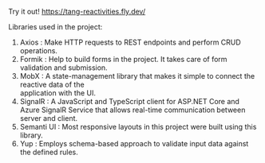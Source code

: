 Try it out!
https://tang-reactivities.fly.dev/

Libraries used in the project:
1. Axios : Make HTTP requests to REST endpoints and perform CRUD operations.
2. Formik : Help to build forms in the project. It takes care of form validation and submission.
3. MobX : A state-management library that makes it simple to connect the reactive data of the       
   application with the UI.
4. SignalR : A JavaScript and TypeScript client for ASP.NET Core and Azure SignalR Service that allows       real-time communication between server and client.
5. Semanti UI : Most responsive layouts in this project were built using this library.
6. Yup : Employs schema-based approach to validate input data against the defined rules.
